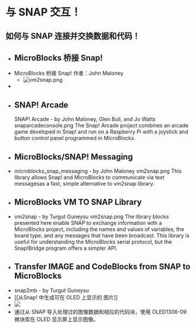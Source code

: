 # 与 SNAP 交互！
如何与 SNAP 连接并交换数据和代码！
-
- ##  MicroBlocks 桥接 Snap!
- MicroBlocks 桥接 Snap! 作者：John Maloney
	- ![vm2snap.png](https://wiki.microblocks.fun/vm_to_snap/vm2snapide.png)
-
- ## SNAP! Arcade
  SNAP! Arcade - by John Maloney, Glen Bull, and Jo Watts
  snaparcadeconsole.png	The Snap! Arcade project combines an arcade game developed in Snap!
  and run on a Raspberry Pi with a joystick and button control panel
  programmed in MicroBlocks.
- ## MicroBlocks/SNAP! Messaging
- microblocks_snap_messaging - by John Maloney
  vm2snap.png	This library allows Snap! and MicroBlocks to communicate via
  text messagesas a fast, simple alternative to vm2snap library.
- ## MicroBlocks VM TO SNAP Library
- vm2snap - by Turgut Guneysu
  vm2snap.png	The library blocks presented here enable SNAP to exchange information with
  a MicroBlocks project, including the names and values of variables, the board
  type, and any messages that have been broadcast.
  This library is useful for understanding the MicroBlocks serial protocol,
  but the Snap!Bridge program offers a simpler API.
- ## Transfer IMAGE and CodeBlocks from SNAP to MicroBlocks
- snap2mb - by Turgut Guneysu
- [[从Snap! 中生成可在 OLED 上显示的 图片]]
- ![](https://wiki.microblocks.fun/image_blocks_from_snap/oledprojpic.png)
- 通过从 SNAP 导入处理过的图像数据和相应的代码块，使用 OLED1306-09 微块库在 OLED 显示屏上显示图像。



